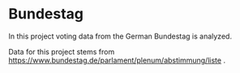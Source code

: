 # Bundestag
In this project voting data from the German Bundestag is analyzed.

Data for this project stems from https://www.bundestag.de/parlament/plenum/abstimmung/liste .